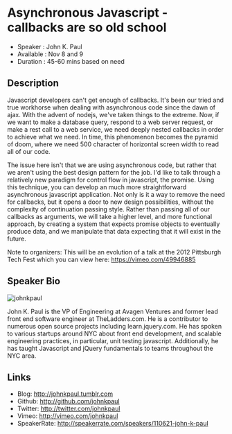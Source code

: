 Asynchronous Javascript - callbacks are so old school
========================

* Speaker   : John K. Paul
* Available : Nov 8 and 9
* Duration  : 45-60 mins based on need

Description
-----------

Javascript developers can't get enough of callbacks.  It's been our tried and true workhorse when dealing with asynchronous code since the dawn of ajax. With the advent of nodejs, we've taken things to the extreme. Now, if we want to make a database query, respond to a web server request, or make a rest call to a web service, we need deeply nested callbacks in order to achieve what we need. In time, this phenomenon becomes the pyramid of doom, where we need 500 character of horizontal screen width to read all of our code.

The issue here isn't that we are using asynchronous code, but rather that we aren't using the best design pattern for the job. I'd like to talk through a relatively new paradigm for control flow in javascript, the promise. Using this technique, you can develop an much more straightforward asynchronous javascript application. Not only is it a way to remove the need for callbacks, but it opens a door to new design possibilities, without the complexity of continuation passing style. Rather than passing all of our callbacks as arguments, we will take a higher level, and more functional approach, by creating a system that expects promise objects to eventually produce data, and we manipulate that data expecting that it will exist in the future.

Note to organizers:
This will be an evolution of a talk at the 2012 Pittsburgh Tech Fest which you can view here:
https://vimeo.com/49946885

Speaker Bio
-----------

![johnkpaul](https://secure.gravatar.com/avatar/eee585a10c1d7c4f1f30e28077ffa720?size=256)

John K. Paul is the VP of Engineering at Avagen Ventures and former lead front end software engineer at TheLadders.com.  He is a contributor to numerous open source projects including learn.jquery.com.  He has spoken to various startups around NYC about front end development, and scalable engineering practices, in particular, unit testing javascript. Additionally, he has taught Javascript and jQuery fundamentals to teams throughout the NYC area.

Links
-----

* Blog: http://johnkpaul.tumblr.com
* Github: http://github.com/johnkpaul
* Twitter: http://twitter.com/johnkpaul
* Vimeo: http://vimeo.com/johnkpaul
* SpeakerRate: http://speakerrate.com/speakers/110621-john-k-paul
